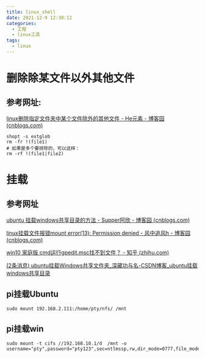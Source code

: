 ```yaml
---
title: linux_shell
date: 2021-12-9 12:30:12
categories:
  - 工程
  - linux工具
tags:
  - linux
---
```


# 删除除某文件以外其他文件

## 参考网址:

[linux删除指定文件夹中某个文件除外的其他文件 - He元素 - 博客园 (cnblogs.com)](https://www.cnblogs.com/blueskycc/p/5139902.html)

```shell
shopt -s extglob
rm -fr !(file1)
# 如果是多个要排除的，可以这样：
rm -rf !(file1|file2)
```

# 挂载

## 参考网址

[ubuntu 挂载windows共享目录的方法 - Supper阿欣 - 博客园 (cnblogs.com)](https://www.cnblogs.com/windchen/p/6236299.html)

[linux挂载文件报错mount error(13): Permission denied - 风中追风h - 博客园 (cnblogs.com)](https://www.cnblogs.com/fzzfh/p/10330014.html)

[win10 家庭版 cmd运行gpedit.msc找不到文件？ - 知乎 (zhihu.com)](https://www.zhihu.com/question/41745930/answer/510335896)

[(2条消息) ubuntu挂载Windows共享文件夹_深藏功与名-CSDN博客_ubuntu挂载windows共享目录](https://langbin.blog.csdn.net/article/details/78929045)

## pi挂载Ubuntu

```shell
sudo mount 192.168.2.111:/home/pty/nfs/ /mnt  
```

## pi挂载win

```shell
sudo mount -t cifs //192.168.10.1/d  /mnt -o username="pty",password="pty123",sec=ntlmssp,rw,dir_mode=0777,file_mode=0777
```

